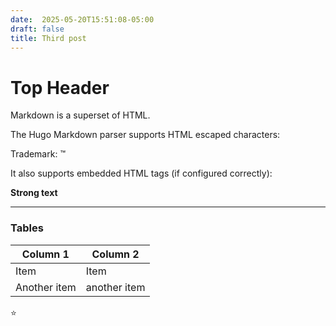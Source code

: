 ```yaml
---
date:  2025-05-20T15:51:08-05:00
draft: false
title: Third post
---
```

Top Header
==========

Markdown is a superset of HTML.

The Hugo Markdown parser supports HTML escaped characters:

Trademark: &trade;

It also supports embedded HTML tags (if configured correctly):

<strong>Strong text</strong>

---------------

### Tables

Column 1    | Column 2
---------   |--------
Item        |   Item
Another item|   another item

:star:
